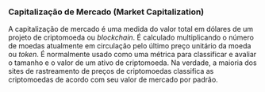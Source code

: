 ### Capitalização de Mercado (Market Capitalization)

A capitalização de mercado é uma medida do valor total em dólares de um projeto de criptomoeda ou _blockchain_. É calculado multiplicando o número de moedas atualmente em circulação pelo último preço unitário da moeda ou _token_. É normalmente usado como uma métrica para classificar e avaliar o tamanho e o valor de um ativo de criptomoeda. Na verdade, a maioria dos sites de rastreamento de preços de criptomoedas classifica as criptomoedas de acordo com seu valor de mercado por padrão.
